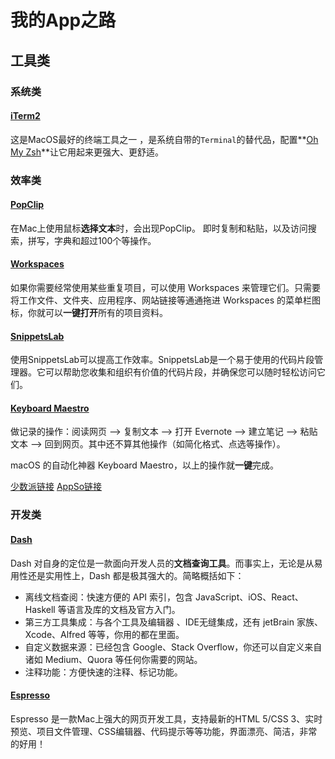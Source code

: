 # 我的App之路

## 工具类

### 系统类

#### [iTerm2](http://www.iterm2.com/)

这是MacOS最好的终端工具之一 ，是系统自带的`Terminal`的替代品，配置**[Oh My Zsh](https://github.com/robbyrussell/oh-my-zsh)**让它用起来更强大、更舒适。

### 效率类

#### [PopClip](http://pilotmoon.com/popclip/)

在Mac上使用鼠标**选择文本**时，会出现PopClip。 即时复制和粘贴，以及访问搜索，拼写，字典和超过100个等操作。

#### [Workspaces](https://itunes.apple.com/cn/app/workspaces/id1219826448?mt=12)

如果你需要经常使用某些重复项目，可以使用 Workspaces 来管理它们。只需要将工作文件、文件夹、应用程序、网站链接等通通拖进 Workspaces 的菜单栏图标，你就可以**一键打开**所有的项目资料。

#### [SnippetsLab](https://www.renfei.org/snippets-lab/)

使用SnippetsLab可以提高工作效率。SnippetsLab是一个易于使用的代码片段管理器。它可以帮助您收集和组织有价值的代码片段，并确保您可以随时轻松访问它们。

#### [Keyboard Maestro](https://www.keyboardmaestro.com/main/)

做记录的操作：阅读网页 –> 复制文本 –> 打开 Evernote –> 建立笔记 –> 粘贴文本 –> 回到网页。其中还不算其他操作（如简化格式、点选等操作）。

macOS 的自动化神器 Keyboard Maestro，以上的操作就**一键**完成。

[少数派链接](https://sspai.com/post/36442)
[AppSo链接](http://www.ifanr.com/app/796750)

### 开发类

#### [Dash](https://kapeli.com/dash)

Dash 对自身的定位是一款面向开发人员的**文档查询工具**。而事实上，无论是从易用性还是实用性上，Dash 都是极其强大的。简略概括如下：

- 离线文档查阅：快速方便的 API 索引，包含 JavaScript、iOS、React、Haskell 等语言及库的文档及官方入门。
- 第三方工具集成：与各个工具及编辑器 、IDE无缝集成，还有 jetBrain 家族、Xcode、Alfred 等等，你用的都在里面。
- 自定义数据来源：已经包含 Google、Stack Overflow，你还可以自定义来自诸如 Medium、Quora 等任何你需要的网站。
- 注释功能：方便快速的注释、标记功能。

#### [Espresso](https://espressoapp.com/)

Espresso 是一款Mac上强大的网页开发工具，支持最新的HTML 5/CSS 3、实时预览、项目文件管理、CSS编辑器、代码提示等等功能，界面漂亮、简洁，非常的好用！